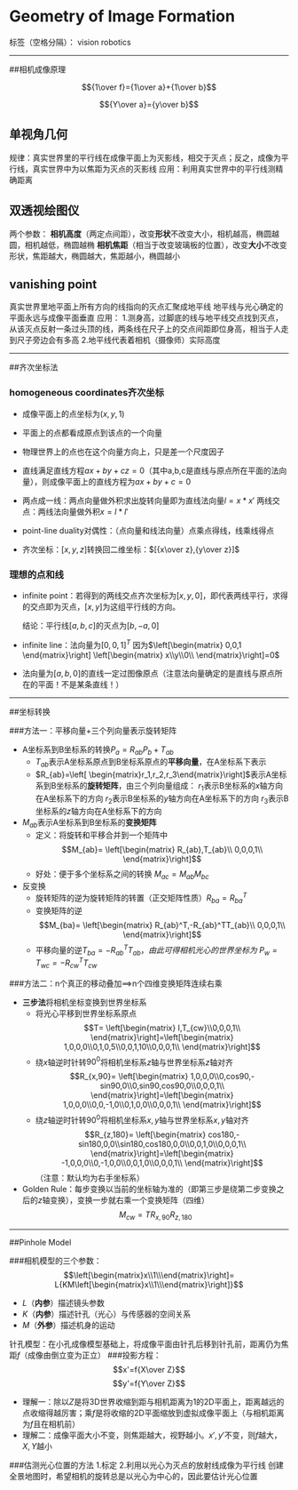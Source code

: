 ﻿# Geometry of Image Formation

标签（空格分隔）： vision robotics

---

##相机成像原理

$${1\over f}={1\over a}+{1\over b}$$

$${Y\over a}={y\over b}$$

## 单视角几何
规律：真实世界里的平行线在成像平面上为灭影线，相交于灭点；反之，成像为平行线，真实世界中为以焦距为灭点的灭影线
应用：利用真实世界中的平行线测精确距离

## 双透视绘图仪
两个参数：
**相机高度**（两定点间距），改变**形状**不改变大小，相机越高，椭圆越圆，相机越低，椭圆越椭
**相机焦距**（相当于改变玻璃板的位置），改变**大小**不改变形状，焦距越大，椭圆越大，焦距越小，椭圆越小

## vanishing point
真实世界里地平面上所有方向的线指向的灭点汇聚成地平线
地平线与光心确定的平面永远与成像平面垂直
应用：
1.测身高，过脚底的线与地平线交点找到灭点，从该灭点反射一条过头顶的线，两条线在尺子上的交点间距即位身高，相当于人走到尺子旁边会有多高
2.地平线代表着相机（摄像师）实际高度

---
##齐次坐标法

### homogeneous coordinates齐次坐标
    
- 成像平面上的点坐标为$(x,y,1)$
- 平面上的点都看成原点到该点的一个向量
- 物理世界上的点也在这个向量方向上，只是差一个尺度因子
- 直线满足直线方程$ax+by+cz=0$（其中a,b,c是直线与原点所在平面的法向量），则成像平面上的直线方程为$ax+by+c=0$
-  两点成一线：两点向量做外积求出旋转向量即为直线法向量$l=x*x'$
 两线交点：两线法向量做外积$x=l*l'$
 
- point-line duality对偶性：（点向量和线法向量）点乘点得线，线乘线得点

- 齐次坐标：$[x,y,z]$转换回二维坐标：$[{x\over z},{y\over z}]$

### 理想的点和线

- infinite point：若得到的两线交点齐次坐标为$[x,y,0]$，即代表两线平行，求得的交点即为灭点，$[x,y]$为这组平行线的方向。

    结论：平行线$[a,b,c]$的灭点为$[b,-a,0]$
- infinite line：法向量为$[0,0,1]^T$
因为$\left[\begin{matrix}
0,0,1
\end{matrix}\right]
\left[\begin{matrix}
x\\y\\0\\
\end{matrix}\right]=0$

- 法向量为$[a,b,0]$的直线一定过图像原点（注意法向量确定的是直线与原点所在的平面！不是某条直线！）
    
    
---
##坐标转换

###方法一：平移向量+三个列向量表示旋转矩阵

- A坐标系到B坐标系的转换$P_a=R_{ab}P_b+T_{ab}$
    - $T_{ab}$表示A坐标系原点到B坐标系原点的**平移向量**，在A坐标系下表示
    - $R_{ab}=\left[
\begin{matrix}r_1,r_2,r_3\end{matrix}\right]$表示A坐标系到B坐标系的**旋转矩阵**，由三个列向量组成：
$r_1$表示B坐标系的$x$轴方向在A坐标系下的方向
$r_2$表示B坐标系的$y$轴方向在A坐标系下的方向
$r_3$表示B坐标系的$z$轴方向在A坐标系下的方向
- $M_{ab}$表示A坐标系到B坐标系的**变换矩阵**
    - 定义：将旋转和平移合并到一个矩阵中    $$M_{ab}=
\left[\begin{matrix}
R_{ab},T_{ab}\\
0,0,0,1\\
\end{matrix}\right]$$
    - 好处：便于多个坐标系之间的转换    $M_{ac}=M_{ab}M_{bc}$
- 反变换
    - 旋转矩阵的逆为旋转矩阵的转置（正交矩阵性质）$R_{ba}=R_{ba}^T$
    - 变换矩阵的逆$$M_{ba}=
\left[\begin{matrix}
R_{ab}^T,-R_{ab}^TT_{ab}\\
0,0,0,1\\
\end{matrix}\right]$$
    - 平移向量的逆$T_{ba}=-R_{ab}^TT_{ab}$，*由此可得相机光心的世界坐标为   $P_{w}=T_{wc}=-R_{cw}^TT_{cw}$*

###方法二：n个真正的移动叠加==>n个四维变换矩阵连续右乘

- **三步法**将相机坐标变换到世界坐标系
    - 将光心平移到世界坐标系原点
$$T=
\left[\begin{matrix}
I,T_{cw}\\0,0,0,1\\
\end{matrix}\right]=\left[\begin{matrix}
1,0,0,0\\0,1,0,5\\0,0,1,10\\0,0,0,1\\
\end{matrix}\right]$$
    - 绕$x$轴逆时针转$90^0$将相机坐标系$z$轴与世界坐标系$z$轴对齐
$$R_{x,90}=
\left[\begin{matrix}
1,0,0,0\\0,cos90,-sin90,0\\0,sin90,cos90,0\\0,0,0,1\\
\end{matrix}\right]=\left[\begin{matrix}
1,0,0,0\\0,0,-1,0\\0,1,0,0\\0,0,0,1\\
\end{matrix}\right]$$
    - 绕$z$轴逆时针转$90^0$将相机坐标系$x,y$轴与世界坐标系$x,y$轴对齐
$$R_{z,180}=
\left[\begin{matrix}
cos180,-sin180,0,0\\sin180,cos180,0,0\\0,0,1,0\\0,0,0,1\\
\end{matrix}\right]=\left[\begin{matrix}
-1,0,0,0\\0,-1,0,0\\0,0,1,0\\0,0,0,1\\
\end{matrix}\right]$$
（注意：默认均为右手坐标系）
- Golden Rule：每步变换以当前的坐标轴为准的（即第三步是绕第二步变换之后的$z$轴变换），变换一步就右乘一个变换矩阵（四维）
$$M_{cw}=TR_{x,90}R_{z,180}$$

---

##Pinhole Model

###相机模型的三个参数：
$$\left[\begin{matrix}x\\1\\\end{matrix}\right]=
L{KM\left[\begin{matrix}x\\1\\\end{matrix}\right]}$$

- $L$（**内参**）描述镜头参数
- $K$（**内参**）描述针孔（光心）与传感器的空间关系
- $M$（**外参**）描述机身的运动

针孔模型：在小孔成像模型基础上，将成像平面由针孔后移到针孔前，距离仍为焦距$f$（成像由倒立变为正立）
###投影方程：
$$x'=f{X\over Z}$$
$$y'=f{Y\over Z}$$

- 理解一：除以$Z$是将3D世界收缩到距与相机距离为1的2D平面上，距离越远的点收缩得越厉害；乘$f$是将收缩的2D平面缩放到虚拟成像平面上（与相机距离为$f$且在相机前）
- 理解二：成像平面大小不变，则焦距越大，视野越小。$x',y'$不变，则$f$越大，$X,Y$越小
    
###估测光心位置的方法
    1.标定
    2.利用以光心为灭点的放射线成像为平行线
    创建全景地图时，希望相机的旋转总是以光心为中心的，因此要估计光心位置